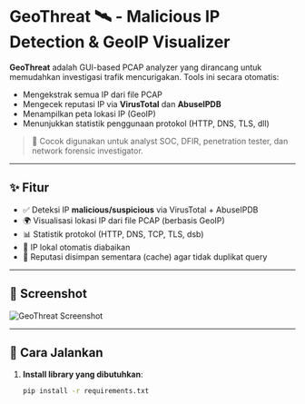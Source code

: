 # GeoThreat 🛰️ - Malicious IP Detection & GeoIP Visualizer

**GeoThreat** adalah GUI-based PCAP analyzer yang dirancang untuk memudahkan investigasi trafik mencurigakan. Tools ini secara otomatis:
- Mengekstrak semua IP dari file PCAP
- Mengecek reputasi IP via **VirusTotal** dan **AbuseIPDB**
- Menampilkan peta lokasi IP (GeoIP)
- Menunjukkan statistik penggunaan protokol (HTTP, DNS, TLS, dll)

> 🎯 Cocok digunakan untuk analyst SOC, DFIR, penetration tester, dan network forensic investigator.

---

## ✨ Fitur

- ✅ Deteksi IP **malicious/suspicious** via VirusTotal + AbuseIPDB
- 🌍 Visualisasi lokasi IP dari file PCAP (berbasis GeoIP)
- 📊 Statistik protokol (HTTP, DNS, TCP, TLS, dsb)
- 🚫 IP lokal otomatis diabaikan
- 🧠 Reputasi disimpan sementara (cache) agar tidak duplikat query

---

## 🧪 Screenshot

![GeoThreat Screenshot](assets/screenshot.png)

---

## 🚀 Cara Jalankan

1. **Install library yang dibutuhkan**:
   ```bash
   pip install -r requirements.txt
